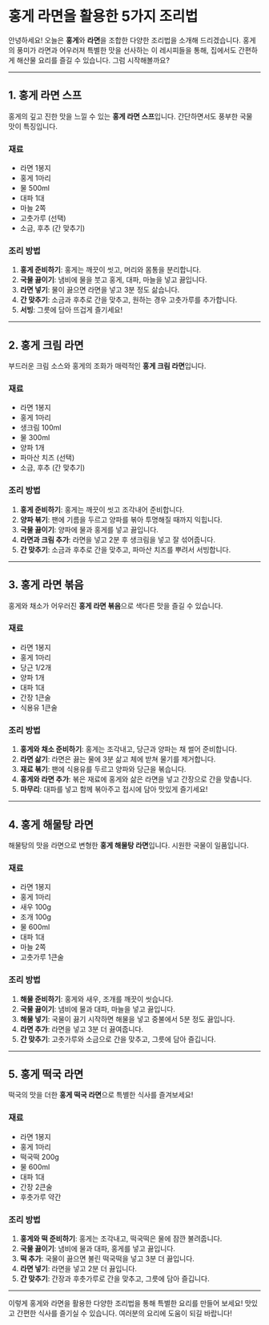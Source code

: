 

# 홍게 라면을 활용한 5가지 조리법

안녕하세요! 오늘은 **홍게**와 **라면**을 조합한 다양한 조리법을 소개해 드리겠습니다. 홍게의 풍미가 라면과 어우러져 특별한 맛을 선사하는 이 레시피들을 통해, 집에서도 간편하게 해산물 요리를 즐길 수 있습니다. 그럼 시작해볼까요?

---

## 1. 홍게 라면 스프

홍게의 깊고 진한 맛을 느낄 수 있는 **홍게 라면 스프**입니다. 간단하면서도 풍부한 국물 맛이 특징입니다.

### 재료
- 라면 1봉지
- 홍게 1마리
- 물 500ml
- 대파 1대
- 마늘 2쪽
- 고춧가루 (선택)
- 소금, 후추 (간 맞추기)

### 조리 방법
1. **홍게 준비하기**: 홍게는 깨끗이 씻고, 머리와 몸통을 분리합니다.
2. **국물 끓이기**: 냄비에 물을 붓고 홍게, 대파, 마늘을 넣고 끓입니다.
3. **라면 넣기**: 물이 끓으면 라면을 넣고 3분 정도 삶습니다.
4. **간 맞추기**: 소금과 후추로 간을 맞추고, 원하는 경우 고춧가루를 추가합니다.
5. **서빙**: 그릇에 담아 뜨겁게 즐기세요!

---

## 2. 홍게 크림 라면

부드러운 크림 소스와 홍게의 조화가 매력적인 **홍게 크림 라면**입니다.

### 재료
- 라면 1봉지
- 홍게 1마리
- 생크림 100ml
- 물 300ml
- 양파 1개
- 파마산 치즈 (선택)
- 소금, 후추 (간 맞추기)

### 조리 방법
1. **홍게 준비하기**: 홍게는 깨끗이 씻고 조각내어 준비합니다.
2. **양파 볶기**: 팬에 기름을 두르고 양파를 볶아 투명해질 때까지 익힙니다.
3. **국물 끓이기**: 양파에 물과 홍게를 넣고 끓입니다.
4. **라면과 크림 추가**: 라면을 넣고 2분 후 생크림을 넣고 잘 섞어줍니다.
5. **간 맞추기**: 소금과 후추로 간을 맞추고, 파마산 치즈를 뿌려서 서빙합니다.

---

## 3. 홍게 라면 볶음

홍게와 채소가 어우러진 **홍게 라면 볶음**으로 색다른 맛을 즐길 수 있습니다.

### 재료
- 라면 1봉지
- 홍게 1마리
- 당근 1/2개
- 양파 1개
- 대파 1대
- 간장 1큰술
- 식용유 1큰술

### 조리 방법
1. **홍게와 채소 준비하기**: 홍게는 조각내고, 당근과 양파는 채 썰어 준비합니다.
2. **라면 삶기**: 라면은 끓는 물에 3분 삶고 체에 받쳐 물기를 제거합니다.
3. **재료 볶기**: 팬에 식용유를 두르고 양파와 당근을 볶습니다.
4. **홍게와 라면 추가**: 볶은 재료에 홍게와 삶은 라면을 넣고 간장으로 간을 맞춥니다.
5. **마무리**: 대파를 넣고 함께 볶아주고 접시에 담아 맛있게 즐기세요!

---

## 4. 홍게 해물탕 라면

해물탕의 맛을 라면으로 변형한 **홍게 해물탕 라면**입니다. 시원한 국물이 일품입니다.

### 재료
- 라면 1봉지
- 홍게 1마리
- 새우 100g
- 조개 100g
- 물 600ml
- 대파 1대
- 마늘 2쪽
- 고춧가루 1큰술

### 조리 방법
1. **해물 준비하기**: 홍게와 새우, 조개를 깨끗이 씻습니다.
2. **국물 끓이기**: 냄비에 물과 대파, 마늘을 넣고 끓입니다.
3. **해물 넣기**: 국물이 끓기 시작하면 해물을 넣고 중불에서 5분 정도 끓입니다.
4. **라면 추가**: 라면을 넣고 3분 더 끓여줍니다.
5. **간 맞추기**: 고춧가루와 소금으로 간을 맞추고, 그릇에 담아 즐깁니다.

---

## 5. 홍게 떡국 라면

떡국의 맛을 더한 **홍게 떡국 라면**으로 특별한 식사를 즐겨보세요!

### 재료
- 라면 1봉지
- 홍게 1마리
- 떡국떡 200g
- 물 600ml
- 대파 1대
- 간장 2큰술
- 후춧가루 약간

### 조리 방법
1. **홍게와 떡 준비하기**: 홍게는 조각내고, 떡국떡은 물에 잠깐 불려줍니다.
2. **국물 끓이기**: 냄비에 물과 대파, 홍게를 넣고 끓입니다.
3. **떡 추가**: 국물이 끓으면 불린 떡국떡을 넣고 3분 더 끓입니다.
4. **라면 넣기**: 라면을 넣고 2분 더 끓입니다.
5. **간 맞추기**: 간장과 후춧가루로 간을 맞추고, 그릇에 담아 즐깁니다.

---

이렇게 홍게와 라면을 활용한 다양한 조리법을 통해 특별한 요리를 만들어 보세요! 맛있고 간편한 식사를 즐기실 수 있습니다. 여러분의 요리에 도움이 되길 바랍니다!
